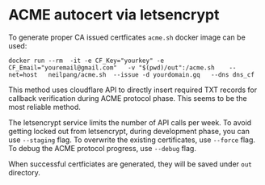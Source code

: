 # ACME autocert via letsencrypt

To generate proper CA issued certficates `acme.sh` docker image can be used:

```
docker run --rm  -it -e CF_Key="yourkey" -e CF_Email="youremail@gmail.com"   -v "$(pwd)/out":/acme.sh    --net=host   neilpang/acme.sh  --issue -d yourdomain.gq   --dns dns_cf
```

This method uses cloudflare API to directly insert required TXT records for callback verification during ACME protocol phase.
This seems to be the most reliable method.

The letsencrypt service limits the number of API calls per week.
To avoid getting locked out from letsencrypt, during development phase, you can use `--staging` flag.
To overwrite the existing certificates, use `--force` flag.
To debug the ACME protocol progress, use `--debug` flag.

When successful certficiates are generated, they will be saved under `out` directory.
